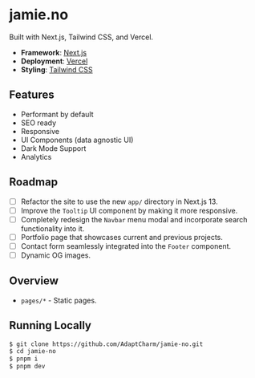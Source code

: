 # jamie.no

Built with Next.js, Tailwind CSS, and Vercel.

- **Framework**: [Next.js](https://nextjs.org/)
- **Deployment**: [Vercel](https://vercel.com/)
- **Styling**: [Tailwind CSS](https://tailwindcss.com/)

## Features

- Performant by default
- SEO ready
- Responsive
- UI Components (data agnostic UI)
- Dark Mode Support
- Analytics

## Roadmap

- [ ] Refactor the site to use the new `app/` directory in Next.js 13.
- [ ] Improve the `Tooltip` UI component by making it more responsive.
- [ ] Completely redesign the `Navbar` menu modal and incorporate search functionality into it.
- [ ] Portfolio page that showcases current and previous projects.
- [ ] Contact form seamlessly integrated into the `Footer` component.
- [ ] Dynamic OG images.

## Overview

- `pages/*` - Static pages.

## Running Locally

```bash
$ git clone https://github.com/AdaptCharm/jamie-no.git
$ cd jamie-no
$ pnpm i
$ pnpm dev
```
